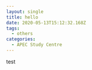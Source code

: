 ```yaml
---
layout: single
title: hello
date: 2020-05-13T15:12:32.168Z
tags:
  - others
categories:
  - APEC Study Centre
---
```

test
